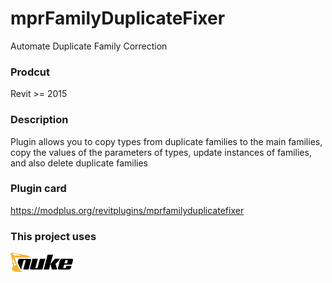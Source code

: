 # mprFamilyDuplicateFixer
Automate Duplicate Family Correction
### Prodcut ###
Revit >= 2015
### Description ###
Plugin allows you to copy types from duplicate families to the main families, copy the values of the parameters of types, update instances of families, and also delete duplicate families
### Plugin card ###
https://modplus.org/revitplugins/mprfamilyduplicatefixer
### This project uses

[<img align="left" src="https://raw.githubusercontent.com/ModPlus-Software/Documentation/master/Images/nuke-logo-small.png" />](https://nuke.build/)
